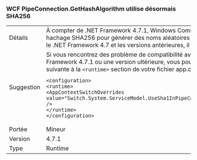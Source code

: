 ### <a name="wcf-pipeconnectiongethashalgorithm-now-uses-sha256"></a>WCF PipeConnection.GetHashAlgorithm utilise désormais SHA256

|   |   |
|---|---|
|Détails|À compter de .NET Framework 4.7.1, Windows Communication Foundation utilise un hachage SHA256 pour générer des noms aléatoires pour les canaux nommés. Dans le .NET Framework 4.7 et les versions antérieures, il utilisé par le hachage SHA1.|
|Suggestion|Si vous rencontrez des problème de compatibilité avec cette modification sur le .NET Framework 4.7.1 ou une version ultérieure, vous pouvez annuler il en ajoutant la ligne suivante à la <code>&lt;runtime&gt;</code> section de votre fichier app.config :<pre><code class="language-xml">&lt;configuration&gt;&#13;&#10;&lt;runtime&gt;&#13;&#10;&lt;AppContextSwitchOverrides value=&quot;Switch.System.ServiceModel.UseSha1InPipeConnectionGetHashAlgorithm=true&quot; /&gt;&#13;&#10;&lt;/runtime&gt;&#13;&#10;&lt;/configuration&gt;&#13;&#10;</code></pre>|
|Portée|Mineur|
|Version|4.7.1|
|Type|Runtime|

